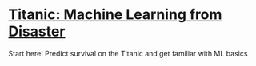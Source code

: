 # [Titanic: Machine Learning from Disaster](https://www.kaggle.com/c/titanic)
Start here! Predict survival on the Titanic and get familiar with ML basics